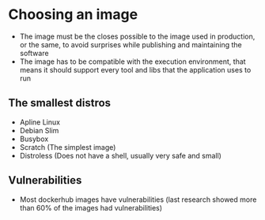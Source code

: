 # Choosing an image

- The image must be the closes possible to the image used in production, or the same, to avoid surprises while publishing and maintaining the software
- The image has to be compatible with the execution environment, that means it should support every tool and libs that the application uses to run

## The smallest distros

- Apline Linux
- Debian Slim
- Busybox
- Scratch (The simplest image)
- Distroless (Does not have a shell, usually very safe and small)

## Vulnerabilities

- Most dockerhub images have vulnerabilities (last research showed more than 60% of the images had vulnerabilities)
